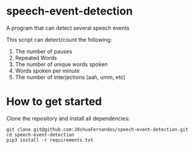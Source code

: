 # speech-event-detection
 A program that can detect several speech events

 This script can detect/count the following:

 1. The number of pauses
 2. Repeated Words
 3. The number of unique words spoken
 4. Words spoken per minute
 5. The number of interjections (aah, umm, etc)

# How to get started
Clone the repository and install all dependencies:

```
git clone git@github.com:J0shuaFernandes/speech-event-detection.git
cd speech-event-detection 
pip3 install -r requirements.txt
```

